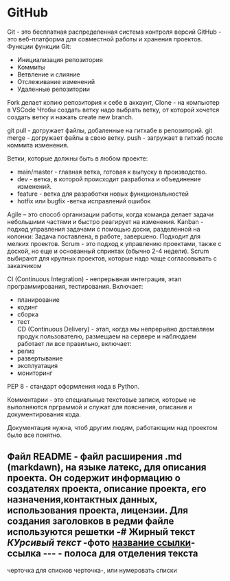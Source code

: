 # GitHub
Git - это бесплатная распределенная система контроля версий
GitHub - это веб-платформа для совместной работы и хранения проектов.
Функции функции Git:
 - Инициализация репозитория
 - Коммиты
 - Ветвление и слияние
 - Отслеживание изменений
 - Удаленные репозитории

Fork делает копию репозитория к себе в аккаунт, Clone - на компьютер в VSCode
Чтобы создать ветку надо выбрать ветку, от которой хочется создать ветку и нажать create new branch.

git pull - догружает файлы, добаленные на гитхабе в репозиторий.
git merge - догружает файлы в свою ветку.
push - загружает в гитхаб после коммита изменения.

Ветки, которые должны быть в любом проекте:
 - main/master -  главная ветка, готовая к выпуску в производство.
 - dev - ветка, в которой происходит разработка и объединение изменений.
 - feature - ветка для разработки новых функциональностей 
 - hotfix или bugfix -ветка  исправлений ошибок

Agile – это способ организации работы, когда команда делает задачи небольшими частями и быстро реагирует на изменения.
Kanban - подход управления задачами с помощью доски, разделенной на колонки: Задача поставлена, в работе, завершено. 
Подходит для мелких проектов.
Scrum - это подход к управлению проектами, также с доской, но еще и основанный спринтах (обычно 2-4 недели). 
Scrum выбирают для крупных проектов, которые надо чаще согласовывать с заказчиком

CI (Continuous Integration) - непрерывная интеграция, этап программирования, тестирования. Включает:
- планирование
- кодинг 
- сборка 
- тест  
CD (Continuous Delivery) - этап, когда мы непрерывно доставляем продук пользователю, размещаем на сервере и наблюдаем работает ли все правильно, включает:
- релиз 
- развертывание 
- эксплуатация
- мониторинг	

PEP 8 - стандарт оформления кода в Python.

Комментарии - это специальные текстовые записи, которые не выполняются прграммой и служат для пояснения, описания и документирования кода.

Документация нужна, чтоб другим людям, работающим над проектом было все понятно.

Файл README - файл расширения .md  (markdawn), на языке латекс, для описания проекта. 
Он содержит информацию о создателях проекта, описание проекта, его назначения,контактных данных, использования проекта, лицензии.
Для создания заголовков в редми файле используются решетки -#
**Жирный текст**
*КУрсивый текст*
![]()-фото
[название ссылки]( ссылка)-ссылка
--- - полоса для отделения текста
---
 черточка для списков черточка-, или нумеровать списки

